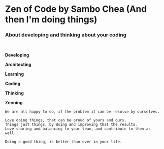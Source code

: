 # Zen of Code by Sambo Chea (And then I'm doing things)

### About developing and thinking about your coding
<br />

**Developing**

**Architecting**

**Learning**

**Coding**

**Thinking**

**Zenning**

```text
We are all happy to do, if the problem it can be resolve by ourselves.

Love doing things, that can be proud of yours and ours.
Things just things, by doing and improving that the results.
Love sharing and balancing to your team, and contribute to them as well.

Doing a good thing, is better than ever in your life.
```
